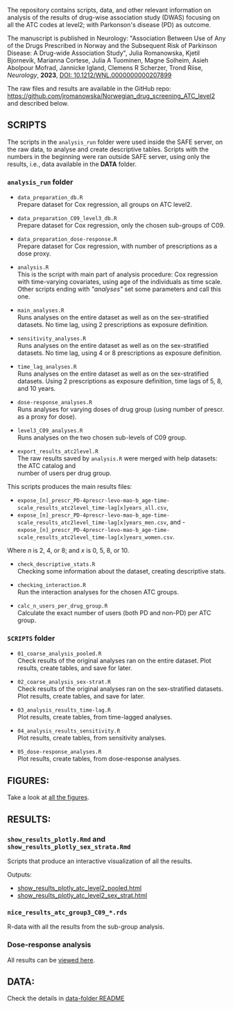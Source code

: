 The repository contains scripts, data, and other relevant information on analysis
of the results of drug-wise association study (DWAS) focusing on all the
ATC codes at level2; with Parkonson's disease (PD) as outcome.

The manuscript is published in Neurology:
"Association Between Use of Any of the Drugs Prescribed in Norway and the Subsequent Risk of Parkinson Disease:
A Drug-wide Association Study", Julia Romanowska, Kjetil Bjornevik, Marianna Cortese, Julia A Tuominen,
Magne Solheim, Asieh Abolpour Mofrad, Jannicke Igland, Clemens R Scherzer, Trond Riise, _Neurology_, **2023**,
[DOI: 10.1212/WNL.0000000000207899](https://n.neurology.org/content/early/2023/10/10/WNL.0000000000207899)

The raw files and results are available in the GitHub repo:
https://github.com/jromanowska/Norwegian_drug_screening_ATC_level2
and described below.

## SCRIPTS

The scripts in the `analysis_run` folder were used inside the SAFE server,
on the raw data, to analyse and create descriptive tables. Scripts with the
numbers in the beginning were ran outside SAFE server, using only the results,
i.e., data available in the **DATA** folder.

### `analysis_run` folder

- `data_preparation_db.R`    
Prepare dataset for Cox regression, all groups on ATC level2.

- `data_preparation_C09_level3_db.R`    
Prepare dataset for Cox regression, only the chosen sub-groups of C09.

- `data_preparation_dose-response.R`    
Prepare dataset for Cox regression, with number of prescriptions as a dose
proxy.

- `analysis.R`    
This is the script with main part of analysis procedure: Cox regression with
time-varying covariates, using age of the individuals as time scale. Other
scripts ending with _"analyses"_ set some parameters and call this one. 

- `main_analyses.R`    
Runs analyses on the entire dataset as well as on the sex-stratified
datasets. No time lag, using 2 prescriptions as exposure definition.

- `sensitivity_analyses.R`    
Runs analyses on the entire dataset as well as on the sex-stratified
datasets. No time lag, using 4 or 8 prescriptions as exposure definition.

- `time_lag_analyses.R`    
Runs analyses on the entire dataset as well as on the sex-stratified
datasets. Using 2 prescriptions as exposure definition, time lags of 5, 8,
and 10 years.

- `dose-response_analyses.R`    
Runs analyses for varying doses of drug group (using number of prescr.
as a proxy for dose).

- `level3_C09_analyses.R`    
Runs analyses on the two chosen sub-levels of C09 group.

- `export_results_atc2level.R`    
The raw results saved by `analysis.R` were merged with help datasets:    
the ATC catalog and    
number of users per drug group.

This scripts produces the main results files: 
- `expose_[n]_prescr_PD-4prescr-levo-mao-b_age-time-scale_results_atc2level_time-lag[x]years_all.csv`,
- `expose_[n]_prescr_PD-4prescr-levo-mao-b_age-time-scale_results_atc2level_time-lag[x]years_men.csv`, and
-`expose_[n]_prescr_PD-4prescr-levo-mao-b_age-time-scale_results_atc2level_time-lag[x]years_women.csv`.

Where _n_ is 2, 4, or 8; and _x_ is 0, 5, 8, or 10.

- `check_descriptive_stats.R`    
Checking some information about the dataset, creating descriptive stats.

- `checking_interaction.R`    
Run the interaction analyses for the chosen ATC groups.

- `calc_n_users_per_drug_group.R`    
Calculate the exact number of users (both PD and non-PD) per ATC group.

### `SCRIPTS` folder

- `01_coarse_analysis_pooled.R`    
Check results of the original analyses ran on the entire dataset. 
Plot results, create tables, and save for later.

- `02_coarse_analysis_sex-strat.R`    
Check results of the original analyses ran on the sex-stratified datasets.
Plot results, create tables, and save for later.

- `03_analysis_results_time-lag.R`    
Plot results, create tables, from time-lagged analyses.

- `04_analysis_results_sensitivity.R`    
Plot results, create tables, from sensitivity analyses.

- `05_dose-response_analyses.R`    
Plot results, create tables, from dose-response analyses.

## FIGURES:

Take a look at [all the figures](https://github.com/jromanowska/Norwegian_drug_screening_ATC_level2/tree/main/FIGURES).

## RESULTS:

### `show_results_plotly.Rmd` and `show_results_plotly_sex_strata.Rmd`

Scripts that produce an interactive visualization of all the results.

Outputs:

- [show_results_plotly_atc_level2_pooled.html](RESULTS/show_results_plotly_atc2level.html)
- [show_results_plotly_atc_level2_sex_strat.html](RESULTS/show_results_plotly_ATC2level_sex_strata.html)

### `nice_results_atc_group3_C09_*.rds`

R-data with all the results from the sub-group analysis.

### Dose-response analysis

All results can be [viewed here](RESULTS/dose_response_table_with_plots.html).

## DATA:

Check the details in [data-folder README](DATA/)
